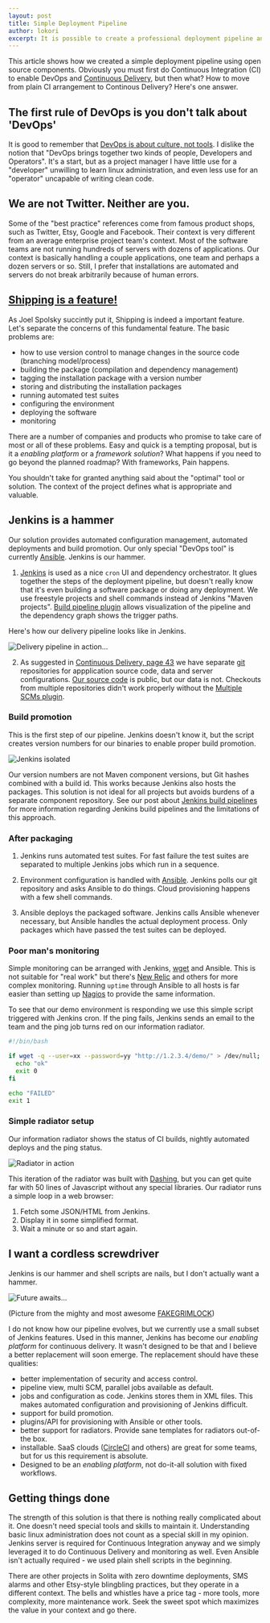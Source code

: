 ```yaml
---
layout: post
title: Simple Deployment Pipeline
author: lokori
excerpt: It is possible to create a professional deployment pipeline and do Continuous Delivery (CD) with few simple tools. When you remove the hype, CD and DevOps are not magic. I will present a real example from our project to show what can be achieved with a minimal effort by ordinary developers. Quite a lot actually.
---
```


This article shows how we created a simple deployment pipeline using open source components. Obviously you must first do Continuous Integration (CI) to enable DevOps and [Continuous Delivery](http://en.wikipedia.org/wiki/Continuous_delivery), but then what? How to move from plain CI arrangement to Continous Delivery? Here's one answer.

## The first rule of DevOps is you don't talk about 'DevOps'

It is good to remember that [DevOps is about culture, not tools](http://www.activestate.com/blog/2014/08/devops-tools-vs-culture). I dislike the notion that "DevOps brings together two kinds of people, Developers and Operators". It's a start, but as a project manager I have little use for a "developer" unwilling to learn linux administration, and even less use for an "operator" uncapable of writing clean code.

## We are not Twitter. Neither are you. 

Some of the "best practice" references come from famous product shops, such as Twitter, Etsy, Google and Facebook. Their context is very different from an
average enterprise project team's context. Most of the software teams are not running hundreds of servers with dozens of applications. Our context is basically
handling a couple applications, one team and perhaps a dozen servers or so. Still, I prefer that installations are automated and servers do not break arbitrarily
because of human errors.

## [Shipping is a feature!](http://www.joelonsoftware.com/items/2009/09/23.html)

As Joel Spolsky succintly put it, Shipping is indeed a important feature. Let's separate the concerns of this fundamental feature. The basic problems are:

* how to use version control to manage changes in the source code (branching model/process)
* building the package (compilation and dependency management)
* tagging the installation package with a version number
* storing and distributing the installation packages 
* running automated test suites
* configuring the environment
* deploying the software
* monitoring

There are a number of companies and products who promise to take care of most or all of these problems. Easy and quick is a tempting proposal, but is it a *enabling platform* or a *framework solution*? What happens if you need to go beyond the planned roadmap? With frameworks, Pain happens. 

You shouldn't take for granted anything said about the "optimal" tool or solution. The context of the project defines what is appropriate and valuable.

## Jenkins is a hammer

Our solution provides automated configuration management, automated deployments and build promotion. Our only special "DevOps tool" is currently 
[Ansible](http://www.ansible.com/home). Jenkins is our hammer. 

1. [Jenkins](http://jenkins-ci.org/) is used as a nice `cron` UI and dependency orchestrator. It glues together the steps of the deployment pipeline, but doesn't really know that it's even building a software package or doing any deployment. We use freestyle projects and shell commands instead of Jenkins "Maven projects". 
[Build pipeline plugin](https://wiki.jenkins-ci.org/display/JENKINS/Build+Pipeline+Plugin) allows visualization of the pipeline and the dependency graph shows the trigger paths. 

Here's how our delivery pipeline looks like in Jenkins.

![Delivery pipeline in action...](/img/simple-cd/aipal-pipeline.png)

2. As suggested in [Continuous Delivery, page 43](http://www.amazon.com/dp/0321601912) we have separate [git](http://git-scm.com/) repositories for appplication source code, data and server configurations. [Our source code](https://github.com/Opetushallitus/aitu) is public, but our data is not. Checkouts from multiple repositories didn't work properly without the [Multiple SCMs plugin](https://wiki.jenkins-ci.org/display/JENKINS/Multiple+SCMs+Plugin). 

### Build promotion

This is the first step of our pipeline. Jenkins doesn't know it, but the script creates version numbers for our binaries to enable proper build promotion. 

![Jenkins isolated](/img/simple-cd/jenkins-job.png)

Our version numbers are not Maven component versions, but Git hashes combined with a build id. This works because Jenkins also hosts the packages. This solution is not ideal for all projects but avoids burdens of a separate component repository. See our post about [Jenkins build pipelines](http://dev.solita.fi/2013/05/30/jenkins-build-pipelines.html) for more information regarding Jenkins build pipelines and the limitations of this approach.

### After packaging

1. Jenkins runs automated test suites. For fast failure the test suites are separated to multiple Jenkins jobs which run in a sequence.

2. Environment configuration is handled with [Ansible](http://www.ansible.com/home). Jenkins polls our git repository and asks Ansible to do things. Cloud provisioning happens with a few shell commands.

3. Ansible deploys the packaged software. Jenkins calls Ansible whenever necessary, but Ansible handles the actual deployment process. Only packages which have passed the test suites can be deployed.

### Poor man's monitoring

Simple monitoring can be arranged with Jenkins, [wget](http://www.gnu.org/software/wget/) and Ansible. This is not suitable for "real work" but there's [New Relic](http://newrelic.com/) and others for more complex monitoring. Running `uptime` through Ansible to all hosts is far easier than setting up [Nagios](http://www.nagios.org/) to provide the same information. 

To see that our demo environment is responding we use this simple script triggered with Jenkins cron. If the ping fails, Jenkins sends an email to the team and the ping job turns red on our information radiator.

```bash
#!/bin/bash

if wget -q --user=xx --password=yy "http://1.2.3.4/demo/" > /dev/null; then
  echo "ok"
  exit 0
fi

echo "FAILED"
exit 1
```

### Simple radiator setup

Our information radiator shows the status of CI builds, nightly automated deploys and the ping status.  

![Radiator in action](/img/simple-cd/radiator.jpg)

This iteration of the radiator was built with [Dashing](http://dashing.io/), but you can get quite far with 50 lines of Javascript without any special libraries. Our radiator
runs a simple loop in a web browser:

1. Fetch some JSON/HTML from Jenkins.
2. Display it in some simplified format.
3. Wait a minute or so and start again.


## I want a cordless screwdriver

Jenkins is our hammer and shell scripts are nails, but I don't actually want a hammer. 

![Future awaits...](/img/simple-cd/future-grimlock.jpg)

(Picture from the mighty and most awesome [FAKEGRIMLOCK](http://fakegrimlock.com/))

I do not know how our pipeline evolves, but we currently use a small subset of Jenkins features. Used in this manner, Jenkins has become our *enabling platform* for continuous delivery. It wasn't designed to be that and I believe a better replacement will soon emerge. The replacement should have these qualities:

* better implementation of security and access control. 
* pipeline view, multi SCM, parallel jobs available as default.
* jobs and configuration as code. Jenkins stores them in XML files. This makes automated configuration and provisioning of Jenkins difficult.
* support for build promotion. 
* plugins/API for provisioning with Ansible or other tools. 
* better support for radiators. Provide sane templates for radiators out-of-the box.
* installable. SaaS clouds ([CircleCI](https://circleci.com/) and others) are great for some teams, but for us this requirement is absolute.
* Designed to be an *enabling platform*, not do-it-all solution with fixed workflows. 

## Getting things done

The strength of this solution is that there is nothing really complicated about it. One doesn't need special tools and skills to maintain it. Understanding basic linux administration does not count as a special skill in my opinion. Jenkins server is required for Continuous Integration anyway and we simply leveraged it to do Continuous Delivery and monitoring as well. Even Ansible isn't actually required - we used plain shell scripts in the beginning.

There are other projects in Solita with zero downtime deployments, SMS alarms and other Etsy-style blingbling practices, but they operate in a different context. The bells and whistles have a price tag - more tools, more complexity, more maintenance work. Seek the sweet spot which maximizes the value in your context and go there.

